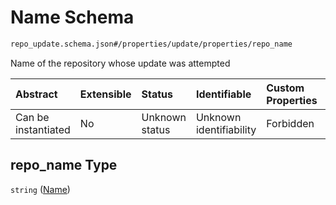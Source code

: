 # Name Schema

```txt
repo_update.schema.json#/properties/update/properties/repo_name
```

Name of the repository whose update was attempted

| Abstract            | Extensible | Status         | Identifiable            | Custom Properties | Additional Properties | Access Restrictions | Defined In                                                                           |
| :------------------ | :--------- | :------------- | :---------------------- | :---------------- | :-------------------- | :------------------ | :----------------------------------------------------------------------------------- |
| Can be instantiated | No         | Unknown status | Unknown identifiability | Forbidden         | Allowed               | none                | [repo-update.schema.json*](docs/repo-update.schema.json "open original schema") |

## repo_name Type

`string` ([Name](repo-update-properties-update-data-properties-name.md))

